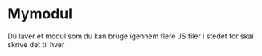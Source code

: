 # Mymodul

Du laver et modul som du kan bruge igennem flere JS filer i stedet for skal skrive det til hver
